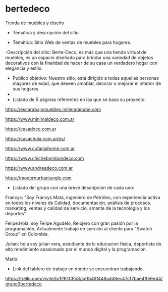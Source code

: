 # bertedeco
Tienda de muebles y diseño

- Temática y descripción del sitio
 
- Temática:
Sitio Web de ventas de muebles para hogares.

-Descripción del sitio:
Berte-Deco, es más que una tienda virtual de muebles, es un espacio diseñado para brindar una variedad de objetos decorativos con la finalidad de hacer de su casa un verdadero hogar con elegancia y estilo.

- Publico objetivo:
Nuestro sitio, está dirigido a todas aquellas personas mayores de edad, que deseen amoblar, decorar o mejorar el interior de sus hogares.
- 
- Listado de 5 páginas referentes en las que se basa su proyecto:

https://escarabajomuebles.mitiendanube.com

https://www.minimaldeco.com.ar

https://casadoce.com.ar

https://casachula.com.ar/es/

https://www.cufaniahome.com.ar

https://www.chichebombondeco.com

https://www.andreadeco.com.ar

https://modernurbanjungle.com

- Listado del grupo con una breve descripción de cada uno:

 Francys: "Soy Francys Mata, ingeniero de Petróleo,  con experiencia activa en todos los niveles de  Calidad, documentación, análisis de procesos. marketing, ventas y calidad de servicio, amante de la tecnología y los deportes"

Felipe:Hola, soy Felipe Agudelo,  Relojero con gran pasión por la programación, Actualmente trabajo en servicio al cliente para "Swatch Group" en Colombia.

Julian: hola soy julian vera, estudiante de lc educacion fisica, deportista de alto rendimiento apasionado por el mundo digital y la programacion

Mario:

- Link del tablero de trabajo en donde se encuentran trabajando

https://trello.com/invite/b/EfK1CEb8/cefb49f448add8ec47cf7bae4ffe9e44/grupo3bertedeco
